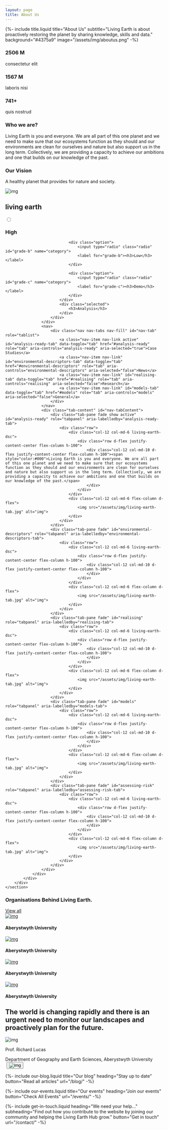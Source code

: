 ```yaml
---
layout: page
title: About Us
---
```


{%-
        include title.liquid
        title="About Us"
        subtitle="Living Earth is about proactively restoring the planet by sharing knowledge, skills and data."
        background="#4375a9" image="/assets/img/aboutus.png"
-%}

<!-- who-we-are-Start -->
<div class="container mb-100">
    <div class="row">
        <div class="col-md-6 col-12 who-we-count">
            <div class="row">
                <div class="col-md-6 col-4">
                    <h3>2506 M</h3>
                    <p>consectetur elit</p>
                </div>
                <div class="col-md-6 col-4">
                    <h3>1567 M</h3>
                    <p>laboris nisi</p>
                </div>
                <div class="col-md-6 col-4">
                    <h3>741+</h3>
                    <p>quis nostrud</p>
                </div>
            </div>
        </div>
        <div class="col-md-6 col-12 who-we-content">
            <h3>Who we are?</h3>
            <p class="mb-4">Living Earth is you and everyone. We are all part of this one planet and we need to make sure that our ecosystems function as they should and our environments are clean for ourselves and nature but also support us in the long term. Collectively, we are providing a capacity to achieve our ambitions and one that builds on our knowledge of the past.</p>
        </div>
    </div>
</div>
<!-- who-we-are-End -->

<!-- our-vision-Start -->
<div class="container mb-100">
    <div class="row our-vision-main">
        <div class="col-12 col-md-6 our-vision-dsc">
            <div class="d-flex justify-content-center flex-column h-100">
                <h3>Our Vision</h3>
                <p>A healthy planet that provides for nature and society. </p>
            </div>
        </div>
        <div class="col-12 col-md-6 flex-column d-flex">
            <img src="/assets/img/office.jpg" alt="img">
        </div>
    </div>
</div>
<!-- our-vision-End -->

<!-- living-earth-Start -->
<div class="container mb-100 living-earth-main">
    <h2 class="common-title-big">living earth</h2>
    <section id="tabs">
        <div class="container">
            <div class="row">
                <div class="col-12 p-0">
                    <div class="data-continent-fillter mb-3">
                        <div class="select-box">
                            <div class="options-container">
                                <div class="option">
                                    <input type="radio" class="radio" id="grade-a" name="category">
                                    <label for="grade-a"><h3>High</h3></label>
                                </div>

                                <div class="option">
                                    <input type="radio" class="radio" id="grade-b" name="category">
                                    <label for="grade-b"><h3>Low</h3></label>
                                </div>

                                <div class="option">
                                    <input type="radio" class="radio" id="grade-c" name="category">
                                    <label for="grade-c"><h3>Demo</h3></label>
                                </div>
                            </div>
                            <div class="selected">
                                <h3>Analysis</h3>
                            </div>
                        </div>
                    </div>
                    <nav>
                        <div class="nav nav-tabs nav-fill" id="nav-tab" role="tablist">
                            <a class="nav-item nav-link active" id="analysis-ready-tab" data-toggle="tab" href="#analysis-ready" role="tab" aria-controls="analysis-ready" aria-selected="true">Case Studies</a>
                            <a class="nav-item nav-link" id="environmental-descriptors-tab" data-toggle="tab" href="#environmental-descriptors" role="tab" aria-controls="environmental-descriptors" aria-selected="false">News</a>
                            <a class="nav-item nav-link" id="realising-tab" data-toggle="tab" href="#realising" role="tab" aria-controls="realising" aria-selected="false">Research</a>
                            <a class="nav-item nav-link" id="models-tab" data-toggle="tab" href="#models" role="tab" aria-controls="models" aria-selected="false">General</a>
                        </div>
                    </nav>
                    <div class="tab-content" id="nav-tabContent">
                        <div class="tab-pane fade show active" id="analysis-ready" role="tabpanel" aria-labelledby="analysis-ready-tab">
                            <div class="row">
                                <div class="col-12 col-md-6 living-earth-dsc">
                                    <div class="row d-flex justify-content-center flex-column h-100">
                                        <div class="col-12 col-md-10 d-flex justify-content-center flex-column h-100"><span style="color:#000">Living Earth is you and everyone. We are all part of this one planet and we need to make sure that our ecosystems function as they should and our environments are clean for ourselves and nature but also support us in the long term. Collectively, we are providing a capacity to achieve our ambitions and one that builds on our knowledge of the past.</span>
                                        </div>
                                    </div>
                                </div>
                                <div class="col-12 col-md-6 flex-column d-flex">
                                    <img src="/assets/img/living-earth-tab.jpg" alt="img">
                                </div>
                            </div>
                        </div>
                        <div class="tab-pane fade" id="environmental-descriptors" role="tabpanel" aria-labelledby="environmental-descriptors-tab">
                            <div class="row">
                                <div class="col-12 col-md-6 living-earth-dsc">
                                    <div class="row d-flex justify-content-center flex-column h-100">
                                        <div class="col-12 col-md-10 d-flex justify-content-center flex-column h-100">
                                        </div>
                                    </div>
                                </div>
                                <div class="col-12 col-md-6 flex-column d-flex">
                                    <img src="/assets/img/living-earth-tab.jpg" alt="img">
                                </div>
                            </div>
                        </div>
                        <div class="tab-pane fade" id="realising" role="tabpanel" aria-labelledby="realising-tab">
                            <div class="row">
                                <div class="col-12 col-md-6 living-earth-dsc">
                                    <div class="row d-flex justify-content-center flex-column h-100">
                                        <div class="col-12 col-md-10 d-flex justify-content-center flex-column h-100">
                                        </div>
                                    </div>
                                </div>
                                <div class="col-12 col-md-6 flex-column d-flex">
                                    <img src="/assets/img/living-earth-tab.jpg" alt="img">
                                </div>
                            </div>
                        </div>
                        <div class="tab-pane fade" id="models" role="tabpanel" aria-labelledby="models-tab">
                            <div class="row">
                                <div class="col-12 col-md-6 living-earth-dsc">
                                    <div class="row d-flex justify-content-center flex-column h-100">
                                        <div class="col-12 col-md-10 d-flex justify-content-center flex-column h-100">
                                        </div>
                                    </div>
                                </div>
                                <div class="col-12 col-md-6 flex-column d-flex">
                                    <img src="/assets/img/living-earth-tab.jpg" alt="img">
                                </div>
                            </div>
                        </div>
                        <div class="tab-pane fade" id="assessing-risk" role="tabpanel" aria-labelledby="assessing-risk-tab">
                            <div class="row">
                                <div class="col-12 col-md-6 living-earth-dsc">
                                    <div class="row d-flex justify-content-center flex-column h-100">
                                        <div class="col-12 col-md-10 d-flex justify-content-center flex-column h-100">
                                        </div>
                                    </div>
                                </div>
                                <div class="col-12 col-md-6 flex-column d-flex">
                                    <img src="/assets/img/living-earth-tab.jpg" alt="img">
                                </div>
                            </div>
                        </div>
                    </div>
                </div>
            </div>
        </div>
    </section>
</div>
<!-- living-earth-End -->

<!-- organisations-earth-Start -->
<div class="container mb-100 organisations-earth">
    <div class="row">
        <div class="col-md-6 col-lg-3 col-12">
            <div class="organisations-earth-inner">
                <div class="organisations-img organisations-content">
                    <h3>Organisations Behind Living Earth.</h3>
                    <a href="#">View all</a>
                </div>
            </div>
        </div>
        <div class="col-md-6 col-lg-3 col-6">
            <div class="organisations-earth-inner">
                <div class="organisations-img">
                    <a href="#"><img src="/assets/img/organisations.png" alt="img"></a>
                </div>
                <div class="organisations-dsc">
                    <h4>Aberystwyth University</h4>
                </div>
            </div>
        </div>
        <div class="col-md-6 col-lg-3 col-6">
            <div class="organisations-earth-inner">
                <div class="organisations-img">
                    <a href="#"><img src="/assets/img/organisations.png" alt="img"></a>
                </div>
                <div class="organisations-dsc">
                    <h4>Aberystwyth University</h4>
                </div>
            </div>
        </div>
        <div class="col-md-6 col-lg-3 col-6">
            <div class="organisations-earth-inner">
                <div class="organisations-img">
                    <a href="#"><img src="/assets/img/organisations.png" alt="img"></a>
                </div>
                <div class="organisations-dsc">
                    <h4>Aberystwyth University</h4>
                </div>
            </div>
        </div>
        <div class="col-md-6 col-lg-3 col-6 organisations-hidden">
            <div class="organisations-earth-inner">
                <div class="organisations-img">
                    <a href="#"><img src="/assets/img/organisations.png" alt="img"></a>
                </div>
                <div class="organisations-dsc">
                    <h4>Aberystwyth University</h4>
                </div>
            </div>
        </div>
    </div>
</div>
<!-- organisations-earth-End -->

<!-- user-details-content-Start -->
<div class="container mb-100">
    <h2 class="common-title-big">The world is changing rapidly and there is an urgent need to monitor our landscapes and proactively plan for the future.</h2>
    <div class="row">
        <div class="col-md-8 col-12">
            <div class="row user-details-content">
                <div class="col-md-2 col-3">
                    <img src="/assets/img/aboutUser.jpg" alt="img">
                </div>
                <div class="col-md-10 col-9 user-details-content-dsc">
                    <p>Prof. Richard Lucas</p>
                    <span>Department of Geography and Earth Sciences, Aberystwyth University</span>
                </div>
            </div>
        </div>
    </div>
</div>
<!-- user-details-ads-content-End -->

<!-- abouts-video-Start -->
<div class="container mb-100">
    <div class="row">
        <div class="col-12 abouts-video-section">
            <img src="/assets/img/abouts-video.jpg" alt="">
            <button type="button">
                <img alt="img" src="/assets/img/play-button.png"/>
            </button>
        </div>
    </div>
</div>
<!-- abouts-video-End -->

{%-
        include our-blog.liquid
        title="Our blog"
        heading="Stay up to date"
        button="Read all articles"
        url="/blog/"
-%}

{%-
        include our-events.liquid
        title="Our events"
        heading="Join our events"
        button="Check All Events"
        url="/events/"
-%}

{%-
        include get-in-touch.liquid
        heading="We need your help&hellip;"
        subheading="Find out how you contribute to the website by joining our community and helping the Living Earth Hub grow."
        button="Get in touch"
        url="/contact/"
-%}